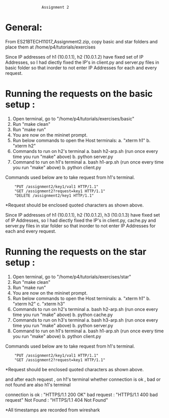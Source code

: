 					Assignment 2


# General:

From ES21BTECH11017_Assignment2.zip, copy basic and star folders and place them at /home/p4/tutorials/exercises

Since IP addresses of h1 (10.0.1.1), h2 (10.0.1.2) have fixed set of IP Addresses, so I had diectly fixed the IP's in client.py and server.py files in basic folder so that inorder to not enter IP Addresses for each and every request.

# Running the requests on the basic setup :

1. Open terminal, go to "/home/p4/tutorials/exercises/basic"
2. Run "make clean"
3. Run "make run"
4. You are now on the mininet prompt.
5. Run below commands to open the Host terminals:
	a. "xterm h1"
	b. "xterm h2"
6. Commands to run on h2's terminal
	a. bash h2-arp.sh (run once every time you run "make" above)
	b. python server.py
7. Command to run on h1's terminal
	a. bash h1-arp.sh (run once every time you run "make" above)
	b. python client.py
       		
Commands used below are to take request from h1's terminal.
       
		"PUT /assignment2/key1/val1 HTTP/1.1"
		"GET /assignment2?request=key1 HTTP/1.1"
		"DELETE /assignment2/key1 HTTP/1.1"


*Request should be enclosed quoted characters as shown above.

Since IP addresses of h1 (10.0.1.1), h2 (10.0.1.2), h3 (10.0.1.3) have fixed set of IP Addresses, so I had diectly fixed the IP's in client.py, cache.py and server.py files in star folder so that inorder to not enter IP Addresses for each and every request.


# Running the requests on the star setup :


1. Open terminal, go to "/home/p4/tutorials/exercises/star"
2. Run "make clean"
3. Run "make run"
4. You are now on the mininet prompt.
5. Run below commands to open the Host terminals:
	a. "xterm h1"
	b. "xterm h2"
	c. "xterm h3"
6. Commands to run on h2's terminal
	a. bash h2-arp.sh (run once every time you run "make" above)
	b. python cache.py
7. Commands to run on h3's terminal
	a. bash h3-arp.sh (run once every time you run "make" above)
	b. python server.py
8. Command to run on h1's terminal
	a. bash h1-arp.sh (run once every time you run "make" above)
	b. python client.py

Commands used below are to take request from h1's terminal.       		
       
		"PUT /assignment2/key1/val1 HTTP/1.1"
		"GET /assignment2?request=key1 HTTP/1.1"
		

*Request should be enclosed quoted characters as shown above.

and after each request , on h1's terminal whether connection is ok , bad or not found are also h1's terminal

connection is ok : "HTTPS/1.1 200 OK"
bad request  : "HTTPS/1.1 400 bad request"
Not Found : "HTTPS/1.1 404 Not Found"

*All timestamps are recorded from wireshark